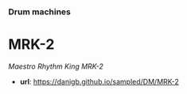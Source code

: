 ### Drum machines

# MRK-2

_Maestro Rhythm King MRK-2_

- __url__: https://danigb.github.io/sampled/DM/MRK-2
